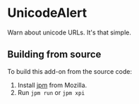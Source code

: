 # UnicodeAlert
Warn about unicode URLs. It's that simple.

## Building from source
To build this add-on from the source code:

1. Install [jpm](https://developer.mozilla.org/en-US/Add-ons/SDK/Tools/jpm#Installation) from Mozilla.
2. Run `jpm run` or `jpm xpi`
